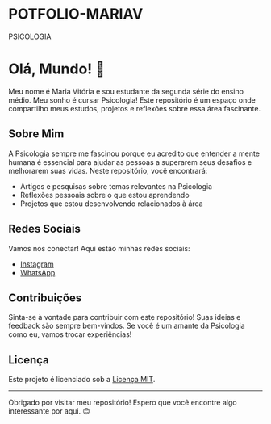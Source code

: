 # POTFOLIO-MARIAV
PSICOLOGIA

# Olá, Mundo! 👋

Meu nome é Maria Vitória e sou estudante da segunda série do ensino médio. Meu sonho é cursar Psicologia! Este repositório é um espaço onde compartilho meus estudos, projetos e reflexões sobre essa área fascinante.

## Sobre Mim

A Psicologia sempre me fascinou porque eu acredito que entender a mente humana é essencial para ajudar as pessoas a superarem seus desafios e melhorarem suas vidas. Neste repositório, você encontrará:

- Artigos e pesquisas sobre temas relevantes na Psicologia
- Reflexões pessoais sobre o que estou aprendendo
- Projetos que estou desenvolvendo relacionados à área

## Redes Sociais

Vamos nos conectar! Aqui estão minhas redes sociais:

- [Instagram](https://www.instagram.com/maria_nzanetti)
- [WhatsApp](https://wa.me/43998202455)

## Contribuições

Sinta-se à vontade para contribuir com este repositório! Suas ideias e feedback são sempre bem-vindos. Se você é um amante da Psicologia como eu, vamos trocar experiências!

## Licença

Este projeto é licenciado sob a [Licença MIT](LICENSE).

---

Obrigado por visitar meu repositório! Espero que você encontre algo interessante por aqui. 😊

